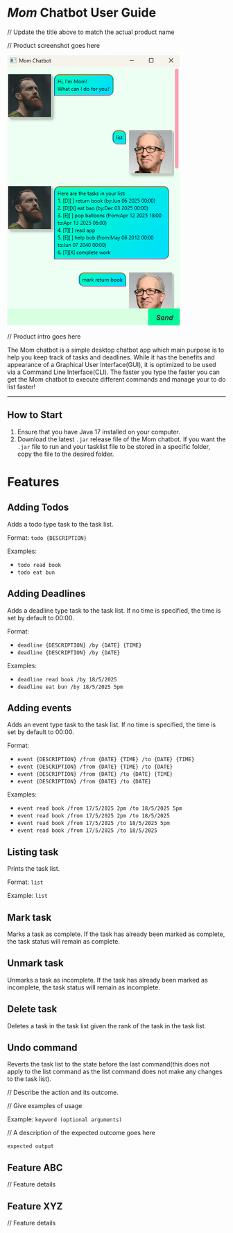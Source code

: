 # *Mom* Chatbot User Guide

// Update the title above to match the actual product name

// Product screenshot goes here

![img.png](img.png)

// Product intro goes here

The Mom chatbot is a simple desktop chatbot app which main purpose is to help you keep track of tasks and deadlines.
While it has the benefits and appearance of a Graphical User Interface(GUI), it is optimized to be used via a Command
Line Interface(CLI). The faster you type the faster you can get the Mom chatbot to execute different commands and manage
your to do list faster!


---

## How to Start

1. Ensure that you have Java 17 installed on your computer.
2. Download the latest `.jar` release file of the Mom chatbot. If you want the `.jar` file to run and your tasklist file to
be stored in a specific folder, copy the file to the desired folder.

# Features


## Adding Todos
Adds a todo type task to the task list.

Format: `todo {DESCRIPTION}`

Examples:
- `todo read book`
- `todo eat bun`


## Adding Deadlines
Adds a deadline type task to the task list. If no time is specified, the time is set by default to 00:00.

Format: 
- `deadline {DESCRIPTION} /by {DATE} {TIME}`
- `deadline {DESCRIPTION} /by {DATE}`

Examples:
- `deadline read book /by 18/5/2025 `
- `deadline eat bun /by 18/5/2025 5pm`

## Adding events
Adds an event type task to the task list. If no time is specified, the time is set by default to 00:00.

Format:
- `event {DESCRIPTION} /from {DATE} {TIME} /to {DATE} {TIME}`
- `event {DESCRIPTION} /from {DATE} {TIME} /to {DATE}`
- `event {DESCRIPTION} /from {DATE} /to {DATE} {TIME}`
- `event {DESCRIPTION} /from {DATE} /to {DATE}`

Examples:
- `event read book /from 17/5/2025 2pm /to 18/5/2025 5pm`
- `event read book /from 17/5/2025 2pm /to 18/5/2025`
- `event read book /from 17/5/2025 /to 18/5/2025 5pm`
- `event read book /from 17/5/2025 /to 18/5/2025`

## Listing task
Prints the task list.

Format: `list`

Example: `list`

## Mark task
Marks a task as complete. If the task has already been marked as complete, the task status will remain as complete.

## Unmark task
Unmarks a task as incomplete. If the task has already been marked as incomplete, the task status will remain as
incomplete.

## Delete task
Deletes a task in the task list given the rank of the task in the task list.

## Undo command
Reverts the task list to the state before the last command(this does not apply to the list command as the list command
does not make any changes to the task list).


// Describe the action and its outcome.

// Give examples of usage

Example: `keyword (optional arguments)`

// A description of the expected outcome goes here

```
expected output
```

## Feature ABC

// Feature details


## Feature XYZ

// Feature details